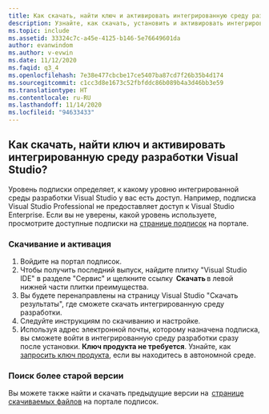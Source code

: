```yaml
---
title: Как скачать, найти ключ и активировать интегрированную среду разработки Visual Studio?
description: Узнайте, как скачать, установить и активировать интегрированную среду разработки Visual Studio с помощью ключа продукта.
ms.topic: include
ms.assetid: 33324c7c-a45e-4125-b146-5e76649601da
author: evanwindom
ms.author: v-evwin
ms.date: 11/12/2020
ms.faqid: q3_4
ms.openlocfilehash: 7e38e477cbcbe17ce5407ba87cd7f26b35b4d174
ms.sourcegitcommit: c1cc3d8e1673c52fbfddc86b089b4a3d46bb3e59
ms.translationtype: HT
ms.contentlocale: ru-RU
ms.lasthandoff: 11/14/2020
ms.locfileid: "94633433"
---
```

## <a name="how-do-i-download-find-a-key-and-activate-the-visual-studio-ide"></a>Как скачать, найти ключ и активировать интегрированную среду разработки Visual Studio?
Уровень подписки определяет, к какому уровню интегрированной среды разработки Visual Studio у вас есть доступ. Например, подписка Visual Studio Professional не предоставляет доступ к Visual Studio Enterprise. Если вы не уверены, какой уровень используете, просмотрите доступные подписки на [странице подписок](https://my.visualstudio.com/subscriptions) на портале. 

### <a name="how-to-download-and-activate"></a>Скачивание и активация 
1. Войдите на портал подписок.  
0. Чтобы получить последний выпуск, найдите плитку "Visual Studio IDE" в разделе "Сервис" и щелкните ссылку  **Скачать** в левой нижней части плитки преимущества.  
0. Вы будете перенаправлены на страницу Visual Studio "Скачать результаты", где сможете скачать интегрированную среду разработки.  
0. Следуйте инструкциям по скачиванию и настройке. 
0. Используя адрес электронной почты, которому назначена подписка, вы сможете войти в интегрированную среду разработки сразу после установки. **Ключ продукта не требуется**. Узнайте, как [запросить ключ продукта](https://docs.microsoft.com/visualstudio/subscriptions/find-keys), если вы находитесь в автономной среде.

### <a name="find-an-older-version"></a>Поиск более старой версии 
Вы можете также найти и скачать предыдущие версии на  [странице скачиваемых файлов](https://my.visualstudio.com/Downloads?q=visual%20studio&pgroup=) на портале подписок.